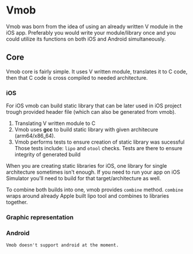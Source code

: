 # Vmob

Vmob was born from the idea of using an already written V module in the iOS app. Preferably you would write your module/library once and you could utilize its functions on both iOS and Android simultaneously.

## Core

Vmob core is fairly simple. It uses V written module, translates it to C code, then that C code is cross compiled to needed architecture.

### iOS
For iOS vmob can build static library that can be later used in iOS project trough provided header file (which can also be generated from vmob).

1. Translating V written module to C
2. Vmob uses **gcc** to build static library with given architecure (arm64/x86_64).
3. Vmob performs tests to ensure creation of static library was sucessful
Those tests include: ```lipo``` and ```otool``` checks. Tests are there to ensure integrity of generated build

When you are creating static libraries for iOS, one library for single architecture sometimes isn't enough. If you need to run your app on iOS Simulator you'll need to build for that target/architecture as well.

To combine both builds into one, vmob provides ```combine``` method. 
```combine``` wraps around already Apple built lipo tool and combines to libraries together.

### Graphic representation
 

### Android

```Vmob doesn't support android at the moment. ```


